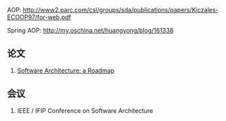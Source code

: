 AOP: http://www2.parc.com/csl/groups/sda/publications/papers/Kiczales-ECOOP97/for-web.pdf

Spring AOP: http://my.oschina.net/huangyong/blog/161338

## 论文

1. [Software Architecture: a Roadmap](https://pdfs.semanticscholar.org/6c50/f7f543994905b4a318d1c2a2db54e2f1d1ce.pdf)

## 会议

1. IEEE / IFIP Conference on Software Architecture
